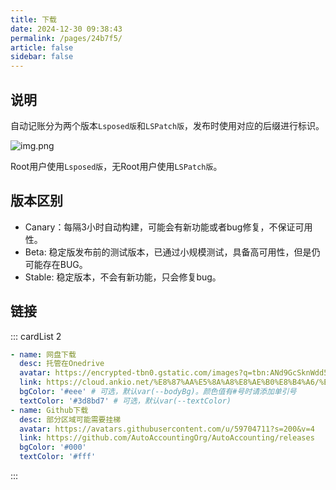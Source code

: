 ```yaml
---
title: 下载
date: 2024-12-30 09:38:43
permalink: /pages/24b7f5/
article: false
sidebar: false
---
```


## 说明
自动记账分为两个版本`Lsposed版`和`LSPatch版`，发布时使用对应的后缀进行标识。

![img.png](/images/img3.png)

Root用户使用`Lsposed版`，无Root用户使用`LSPatch版`。

## 版本区别

- Canary：每隔3小时自动构建，可能会有新功能或者bug修复，不保证可用性。
- Beta: 稳定版发布前的测试版本，已通过小规模测试，具备高可用性，但是仍可能存在BUG。
- Stable: 稳定版本，不会有新功能，只会修复bug。

## 链接

::: cardList 2
```yaml
- name: 网盘下载
  desc: 托管在Onedrive
  avatar: https://encrypted-tbn0.gstatic.com/images?q=tbn:ANd9GcSknWdd5ThG2k7ssyJU81tPfaI2MP9IPu1CeA&s
  link: https://cloud.ankio.net/%E8%87%AA%E5%8A%A8%E8%AE%B0%E8%B4%A6/%E8%87%AA%E5%8A%A8%E8%AE%B0%E8%B4%A6/%E7%89%88%E6%9C%AC%E6%9B%B4%E6%96%B0/
  bgColor: '#eee' # 可选，默认var(--bodyBg)。颜色值有#号时请添加单引号
  textColor: '#3d8bd7' # 可选，默认var(--textColor)
- name: Github下载
  desc: 部分区域可能需要挂梯
  avatar: https://avatars.githubusercontent.com/u/59704711?s=200&v=4
  link: https://github.com/AutoAccountingOrg/AutoAccounting/releases
  bgColor: '#000'
  textColor: '#fff'
```
:::
